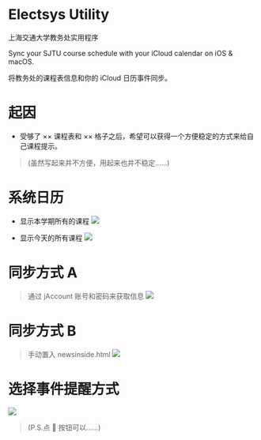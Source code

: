 # Electsys Utility

上海交通大学教务处实用程序

Sync your SJTU course schedule with your iCloud calendar on iOS &amp; macOS.

将教务处的课程表信息和你的 iCloud 日历事件同步。

# 起因
* 受够了 ×× 课程表和 ×× 格子之后，希望可以获得一个方便稳定的方式来给自己课程提示。
> (虽然写起来并不方便，用起来也并不稳定……)

# 系统日历
* 显示本学期所有的课程
![](https://raw.githubusercontent.com/yuxiqian/Sjtu-Schedule-Sync-Utility/master/Sync%20Utility/Screenshots/系统日历1.PNG)

* 显示今天的所有课程
![](https://raw.githubusercontent.com/yuxiqian/Sjtu-Schedule-Sync-Utility/master/Sync%20Utility/Screenshots/系统日历2.PNG)


# 同步方式 A
> 通过 jAccount 账号和密码来获取信息
![](https://raw.githubusercontent.com/yuxiqian/Sjtu-Schedule-Sync-Utility/master/Sync%20Utility/Screenshots/登录界面.png)

# 同步方式 B
> 手动置入 newsinside.html
![](https://raw.githubusercontent.com/yuxiqian/Sjtu-Schedule-Sync-Utility/master/Sync%20Utility/Screenshots/手动置入页面.png)

# 选择事件提醒方式
![](https://raw.githubusercontent.com/yuxiqian/Sjtu-Schedule-Sync-Utility/master/Sync%20Utility/Screenshots/同步页面.png)
> (P.S.点 🎲 按钮可以……)
